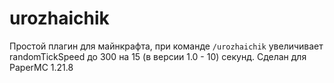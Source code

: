 # urozhaichik
Простой плагин для майнкрафта, при команде `/urozhaichik` увеличивает randomTickSpeed до 300 на 15 (в версии 1.0 - 10) секунд.
Сделан для PaperMC 1.21.8
